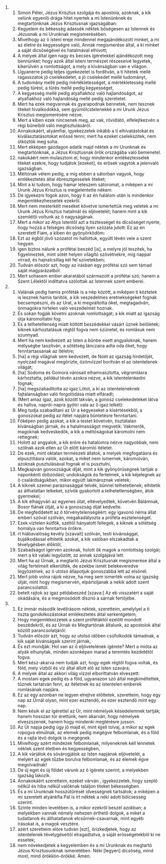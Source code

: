 <ol>
  <li>
    <ol>
      <li>Simon  Péter, Jézus Krisztus szolgája és apostola, azoknak, a  kik velünk egyenlõ drága hitet nyertek a mi Istenünknek és megtartónknak Jézus Krisztusnak igazságában:</li>
      <li>Kegyelem és békesség adassék néktek bõségesen az Istennek és Jézusnak a mi Urunknak megismerésében.</li>
      <li>Mivelhogy az õ isteni ereje mindennel megajándékozott minket, a mi az életre és kegyességre való, Annak megismerése által, a ki  minket a saját dicsõségével és hatalmával elhívott;</li>
      <li>A melyek által igen nagy és becses ígéretekkel ajándékozott meg bennünket; hogy azok által isteni  természet részeseivé legyetek, kikerülvén a  romlottságot, a mely a kívánságban van e világon.</li>
      <li>Ugyanerre pedig teljes igyekezetet is fordítván, a ti hitetek mellé ragasszatok jó cselekedetet, a jó cselekedet mellé  tudományt,</li>
      <li>A tudomány mellé pedig mértékletességet, a mértékletesség mellé pedig tûrést, a tûrés mellé  pedig kegyességet,</li>
      <li>A kegyesség mellé pedig atyafiakhoz való hajlandóságot, az atyafiakhoz való hajlandóság  mellé pedig szeretetet.</li>
      <li>Mert ha ezek megvannak és gyarapodnak bennetek, nem tesznek titeket hivalkodókká, sem gyümölcstelenekké a mi Urunk Jézus Krisztus megismerésére nézve.</li>
      <li>Mert a kiben ezek  nincsenek meg, az vak, rövidlátó, elfelejtkezvén a régi bûneibõl való  megtisztulásáról.</li>
      <li>Annakokáért, atyámfiai, igyekezzetek inkább a ti elhívatástokat és kiválasztatásotokat erõssé  tenni; mert ha ezeket cselekszitek, nem ütköztök meg soha.</li>
      <li>Mert ekképen gazdagon adatik majd néktek a mi Urunknak és megtartónknak, a Jézus Krisztusnak örök országába való bemenetel.</li>
      <li>nakokáért nem mulasztom el, hogy mindenkor emlékeztesselek titeket ezekre, hogy tudjátok [ezeket], és erõsek vagytok a jelenvaló igazságban.</li>
      <li>Méltónak vélem pedig, a míg ebben a sátorban vagyok, hogy emlékeztetés által ébresztgesselek  titeket;</li>
      <li>Mint a ki tudom, hogy hamar leteszem sátoromat, a miképen a mi Urunk Jézus Krisztus  is megjelentette nékem.</li>
      <li>De igyekezni fogok azon, hogy ti az én halálom után is mindenkor megemlékezhessetek ezekrõl.</li>
      <li>Mert nem  mesterkélt meséket követve ismertettük meg veletek a mi Urunk Jézus Krisztus hatalmát és eljövetelét; hanem mint a kik szemlélõi voltunk az  õ nagyságának.</li>
      <li>Mert a mikor az Atya Istentõl azt a tisztességet és dicsõséget nyerte, hogy hozzá a felséges dicsõség ilyen szózata jutott: Ez az  én szeretett Fiam, a kiben én gyönyörködöm:</li>
      <li>Ezt az égbõl jövõ szózatot mi hallottuk, együtt lévén vele a szent hegyen.</li>
      <li>igen biztos  nálunk a prófétai beszéd [is], a melyre jól teszitek, ha figyelmeztek, mint sötét  helyen világító szövétnekre, míg  nappal virrad, és hajnalcsillag kél fel szívetekben;</li>
      <li>Tudván elõször azt, hogy az írásban egy prófétai szó sem támad saját magyarázatból.</li>
      <li>Mert sohasem ember akaratából származott a prófétai szó; hanem a Szent Lélektõl  indíttatva szólottak az Istennek szent emberei.</li>
    </ol>
  </li>
  <li>
    <ol>
      <li>Valának pedig hamis  próféták is a nép között, a miképen ti köztetek is lesznek hamis tanítók, a kik veszedelmes eretnekségeket fognak becsempészni, és az Urat, a ki megváltotta  õket, megtagadván, önmagokra hirtelen való veszedelmet hoznak.</li>
      <li>És sokan fogják követni azoknak romlottságát;  a kik miatt az igazság útja káromoltatni fog.</li>
      <li>És a telhetetlenség miatt költött beszédekkel vásárt ûznek belõletek; kiknek kárhoztatásuk régtõl fogva nem szünetel, és romlásuk  nem szunnyad.</li>
      <li>Mert ha nem kedvezett az Isten a bûnbe esett angyaloknak,  hanem mélységbe taszítván, a sötétség lánczaira adta oda õket, hogy fenntartassanak az ítéletre;</li>
      <li>[ha] a régi világnak sem kedvezett, de Nóét  az igazság hirdetõjét, nyolczad magával megõrizte, özönvízzel borítván el az istentelenek világát;</li>
      <li>[ha] Sodoma  és Gomora városait elhamvasztotta, végromlásra kárhoztatta, például tévén azokra nézve, a kik istentelenkedni fognak;</li>
      <li>[ha] megszabadította az igaz Lótot,  a ki az istenteleneknek fajtalanságban való forgolódása miatt elfáradt;</li>
      <li>(Mert amaz igaz, azok között lakván, a gonosz cselekedeteket látva és hallva, napról-napra gyötri vala az õ igaz lelkét):</li>
      <li>Meg tudja szabadítani az Úr a kegyeseket a kísértésekbõl,  a gonoszokat pedig az ítélet napjára büntetésre fenntartani.</li>
      <li>Fõképen pedig azokat, a kik a testet követvén,  tisztátalan kívánságban járnak, és a hatalmasságot megvetik. Vakmerõk, magoknak kedveskedõk, a kik a méltóságokat káromolni nem  rettegnek:</li>
      <li>Holott az  angyalok, a kik erõre és hatalomra nézve nagyobbak, nem szólnak azok ellen az Úr elõtt káromló ítéletet.</li>
      <li>De ezek, mint oktalan természeti állatok, a melyek megfogatásra és elpusztításra valók, azokat, a  miket nem ismernek, káromolván, azoknak pusztulásával fognak el is pusztulni,</li>
      <li>Megkapván gonoszságuk díját, mint a kik gyönyörûségnek tartják a naponkénti dobzódást; undokságok és  fertelmek, a kik kéjelegnek az õ csalárdságukban, mikor együtt lakmároznak veletek;</li>
      <li>A kiknek szemei  paráznasággal telvék, bûnnel telhetetlenek; elhitetik az állhatatlan lelkeket, szívök gyakorlott a telhetetlenségben, átok gyermekei;</li>
      <li>A kik elhagyván az egyenes útat, eltévelyedtek, követvén  Bálámnak, Bosor fiának útját, a ki a gonoszság díját kedvelte.</li>
      <li>De megfeddetett az õ törvénytelenségéért: egy igavonó néma állat emberi szóval  szólván, megakadályozta a próféta esztelenségét.</li>
      <li>Ezek víztelen  kútfõk, széltõl hányatott fellegek, a kiknek a sötétség homálya van fenntartva örökre.</li>
      <li>rt hiábavalóság kevély [szavait] szólván,  testi kívánsággal, bujálkodással elhitetik azokat, a kik valóban elszakadtak a tévelygésben élõktõl,</li>
      <li>Szabadságot ígérvén azoknak, holott õk magok a romlottság  szolgái; mert a kit valaki legyõzött, az annak szolgájává lett.</li>
      <li>Mert ha az Úrnak, a megtartó Jézus Krisztusnak megismerése  által a világ fertelmeit elkerülték, de ezekbe ismét belekeveredve legyõzetnek, az õ utolsó állapotjuk  gonoszabbá lett az elsõnél.</li>
      <li>Mert jobb volna rájok nézve, ha meg sem  ismerték volna az igazság útját, mint hogy megismervén, elpártoljanak a nekik adott szent parancsolattól.</li>
      <li>betelt rajtok az igaz példabeszéd [szava:] Az  eb visszatért a saját okádására, és a megmosódott disznó a sárnak fertõjébe.</li>
    </ol>
  </li>
  <li>
    <ol>
      <li>Ez immár második levélírásom néktek, szeretteim, amelylyel a ti tiszta gondolkozástokat emlékeztetés által  serkentgetem;</li>
      <li>Hogy megemlékezzetek a szent prófétáktól ezelõtt mondott  beszédekrõl, és az Úrnak és  Megtartónak általunk, az apostolok által közölt parancsolatjáról:</li>
      <li>Tudván elõször azt, hogy az utolsó idõben csúfolkodók támadnak,  a kik saját kívánságaik szerint járnak,</li>
      <li>És ezt mondják: Hol van az õ eljövetelének  ígérete? Mert a mióta az atyák elhunytak, minden azonképen marad a teremtés kezdetétõl fogva.</li>
      <li>Mert kész-akarva nem tudják azt, hogy egek régtõl fogva voltak, és föld, mely vízbõl és víz által állott elõ az Isten szavára;</li>
      <li>A melyek által az akkori világ vízzel  elboríttatván elveszett:</li>
      <li>A mostani egek pedig és a föld, ugyanazon szó  által megkíméltettek, tûznek tartatván fenn, az ítéletnek és az istentelen emberek romlásának  napjára.</li>
      <li>Ez az egy azonban ne legyen elrejtve elõttetek, szeretteim,  hogy egy nap az Úrnál olyan, mint ezer esztendõ, és ezer esztendõ mint egy nap.</li>
      <li>Nem késik el az ígérettel az  Úr, mint némelyek késedelemnek tartják; hanem hosszan tûr érettünk, nem akarván, hogy némelyek elveszszenek, hanem hogy mindenki  megtérésre jusson.</li>
      <li>Az Úr napja pedig úgy jõ  majd el, mint éjjeli tolvaj, a mikor az egek ropogva elmúlnak, az elemek pedig megégve felbomlanak, és  a föld és a rajta lévõ dolgok is megégnek.</li>
      <li>Mivelhogy azért mindezek felbomlanak, milyeneknek kell lennetek néktek szent életben  és kegyességben,</li>
      <li>A kik várjátok  és sóvárogjátok az Isten napjának eljövetelét, a melyért az egek tûzbe borulva felbomlanak, és az elemek égve megolvadnak!</li>
      <li>De új eget  és új földet várunk az õ ígérete szerint, a melyekben igazság lakozik.</li>
      <li>Annakokáért szeretteim, ezeket várván , igyekezzetek, hogy  szeplõ nélkül és hiba nélkül valóknak találjon titeket békességben.</li>
      <li>És a mi  Urunknak hosszútûrését idvességnek tartsátok; a miképen a mi szeretett atyánkfia Pál is írt néktek a néki adott bölcsesség szerint.</li>
      <li>Szinte minden levelében is, a mikor ezekrõl beszél azokban; a melyekben vannak némely nehezen érthetõ dolgok, a miket a tudatlanok és állhatatlanok elcsûrnek-csavarnak, mint egyéb írásokat is, a magok vesztére.</li>
      <li>azért szeretteim elõre tudván [ezt], õrizkedjetek, hogy az istentelenek tévelygéseitõl  elragadtatva, a saját erõsségetekbõl  ki ne essetek;</li>
      <li>nem növekedjetek a kegyelemben és a mi Urunknak és megtartó Jézus Krisztusunknak  ismeretében. Néki [legyen] dicsõség, mind most, mind örökkön-örökké. Ámen.</li>
    </ol>
  </li>
</ol>